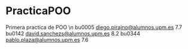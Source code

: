 # PracticaPOO
Primera practica de POO \n
bu0005 diego.pirajno@alumnos.upm.es    7.7
bu0142 david.sanchezs@alumnos.upm.es   8.2
bu0344 pablo.plaza@alumnos.upm.es      7.6
